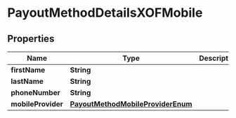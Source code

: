 

# PayoutMethodDetailsXOFMobile

## Properties

Name | Type | Description | Notes
------------ | ------------- | ------------- | -------------
**firstName** | **String** |  | 
**lastName** | **String** |  | 
**phoneNumber** | **String** |  | 
**mobileProvider** | [**PayoutMethodMobileProviderEnum**](PayoutMethodMobileProviderEnum.md) |  | 



